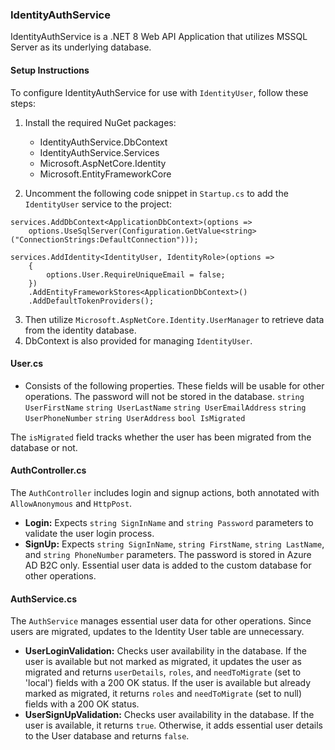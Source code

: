 ### IdentityAuthService

IdentityAuthService is a .NET 8 Web API Application that utilizes MSSQL Server as its underlying database.

#### Setup Instructions

To configure IdentityAuthService for use with `IdentityUser`, follow these steps:

1. Install the required NuGet packages:
   - IdentityAuthService.DbContext
   - IdentityAuthService.Services
   - Microsoft.AspNetCore.Identity
   - Microsoft.EntityFrameworkCore

2. Uncomment the following code snippet in `Startup.cs` to add the `IdentityUser` service to the project:

```
services.AddDbContext<ApplicationDbContext>(options =>
    options.UseSqlServer(Configuration.GetValue<string>("ConnectionStrings:DefaultConnection")));

services.AddIdentity<IdentityUser, IdentityRole>(options =>
    {
        options.User.RequireUniqueEmail = false;
    })
    .AddEntityFrameworkStores<ApplicationDbContext>()
    .AddDefaultTokenProviders();
```

3. Then utilize `Microsoft.AspNetCore.Identity.UserManager` to retrieve data from the identity database.
4. DbContext is also provided for managing `IdentityUser`.

#### User.cs

- Consists of the following properties. These fields will be usable for other operations. The password will not be stored in the database.
    `string UserFirstName`
    `string UserLastName`
    `string UserEmailAddress`
    `string UserPhoneNumber`
    `string UserAddress`
    `bool IsMigrated`

The `isMigrated` field tracks whether the user has been migrated from the database or not.

#### AuthController.cs

The `AuthController` includes login and signup actions, both annotated with `AllowAnonymous` and `HttpPost`.

- **Login:** Expects `string SignInName` and `string Password` parameters to validate the user login process.
- **SignUp:** Expects `string SignInName`, `string FirstName`, `string LastName`, and `string PhoneNumber` parameters. The password is stored in Azure AD B2C only.  Essential user data is added to the custom database for other operations.

#### AuthService.cs

The `AuthService` manages essential user data for other operations. Since users are migrated, updates to the Identity User table are unnecessary.

- **UserLoginValidation:** Checks user availability in the database. If the user is available but not marked as migrated, it updates the user as migrated and returns `userDetails`, `roles`, and `needToMigrate` (set to 'local') fields with a 200 OK status. If the user is available but already marked as migrated, it returns `roles` and `needToMigrate` (set to null) fields with a 200 OK status.
- **UserSignUpValidation:** Checks user availability in the database. If the user is available, it returns `true`. Otherwise, it adds essential user details to the User database and returns `false`.
